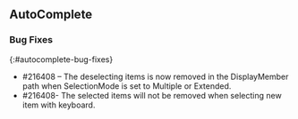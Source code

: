 ## AutoComplete

### Bug Fixes
{:#autocomplete-bug-fixes}

* #216408 – The deselecting items is now removed in the DisplayMember path when SelectionMode is set to Multiple or Extended.
* #216408- The selected items will not be removed when selecting new item with keyboard.
